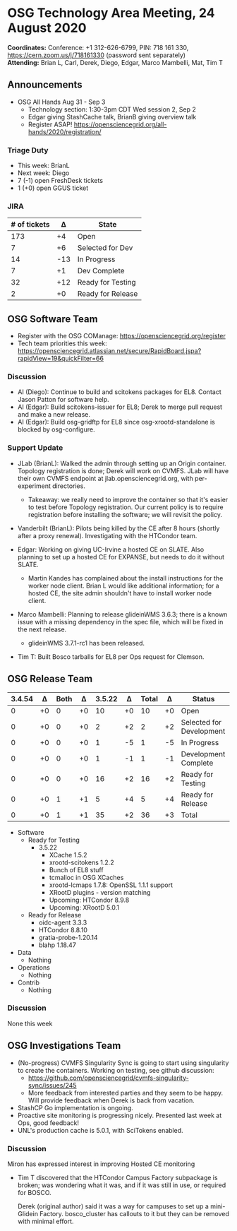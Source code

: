 # OSG Technology Area Meeting, 24 August 2020

**Coordinates:** Conference: +1 312-626-6799, PIN: 718 161 330, <https://cern.zoom.us/j/718161330> (password sent separately)  
**Attending:**   Brian L, Carl, Derek, Diego, Edgar, Marco Mambelli, Mat, Tim T



## Announcements

-   OSG All Hands Aug 31 - Sep 3  
    -   Technology section: 1:30-3pm CDT Wed session 2, Sep 2
    -   Edgar giving StashCache talk, BrianB giving overview talk
    -   Register ASAP! <https://opensciencegrid.org/all-hands/2020/registration/>


### Triage Duty

-   This week: BrianL
-   Next week: Diego
-   7 (-1) open FreshDesk tickets
-   1 (+0) open GGUS ticket


### JIRA

| # of tickets | &Delta; | State             |
|------------ |------- |----------------- |
| 173          | +4      | Open              |
| 7            | +6      | Selected for Dev  |
| 14           | -13     | In Progress       |
| 7            | +1      | Dev Complete      |
| 32           | +12     | Ready for Testing |
| 2            | +0      | Ready for Release |


## OSG Software Team

-   Register with the OSG COManage: <https://opensciencegrid.org/register>
-   Tech team priorities this week: <https://opensciencegrid.atlassian.net/secure/RapidBoard.jspa?rapidView=19&quickFilter=66>


### Discussion

-   AI (Diego): Continue to build and scitokens packages for EL8.  Contact Jason Patton for software help.
-   AI (Edgar): Build scitokens-issuer for EL8; Derek to merge pull request and make a new release.
-   AI (Edgar): Build osg-gridftp for EL8 since osg-xrootd-standalone is blocked by osg-configure.


### Support Update

-   JLab (BrianL): Walked the admin through setting up an Origin container.
    Topology registration is done; Derek will work on CVMFS.
    JLab will have their own CVMFS endpoint at jlab.opensciencegrid.org, with per-experiment directories.

    - Takeaway: we really need to improve the container so that it's easier to test before Topology registration.
      Our current policy is to require registration before installing the software; we will revisit the policy.

-   Vanderbilt (BrianL): Pilots being killed by the CE after 8 hours (shortly after a proxy renewal). Investigating with the HTCondor team.

-   Edgar: Working on giving UC-Irvine a hosted CE on SLATE.
    Also planning to set up a hosted CE for EXPANSE, but needs to do it without SLATE.

    - Martin Kandes has complained about the install instructions for the worker node client.
      Brian L would like additional information;
      for a hosted CE, the site admin shouldn't have to install worker node client.

-   Marco Mambelli: Planning to release glideinWMS 3.6.3; there is a known issue with a missing dependency in the spec file, which will be fixed in the next release.
    - glideinWMS 3.7.1-rc1 has been released.

-   Tim T: Built Bosco tarballs for EL8 per Ops request for Clemson.


## OSG Release Team

| 3.4.54 | &Delta; | Both | &Delta; | 3.5.22 | &Delta; | Total | &Delta; | Status                   |
| ------ | ------- | ---- | ------- | ------ | ------- | ----- | ------- | ------------------------ |
| 0      | +0      | 0    | +0      | 10     | +0      | 10    | +0      | Open                     |
| 0      | +0      | 0    | +0      | 2      | +2      | 2     | +2      | Selected for Development |
| 0      | +0      | 0    | +0      | 1      | -5      | 1     | -5      | In Progress              |
| 0      | +0      | 0    | +0      | 1      | -1      | 1     | -1      | Development Complete     |
| 0      | +0      | 0    | +0      | 16     | +2      | 16    | +2      | Ready for Testing        |
| 0      | +0      | 1    | +1      | 5      | +4      | 5     | +4      | Ready for Release        |
| 0      | +0      | 1    | +1      | 35     | +2      | 36    | +3      | Total                    |

-   Software  
    -   Ready for Testing  
        -   3.5.22  
            -   XCache 1.5.2
            -   xrootd-scitokens 1.2.2
            -   Bunch of EL8 stuff
            -   tcmalloc in OSG XCaches
            -   xrootd-lcmaps 1.7.8: OpenSSL 1.1.1 support
            -   XRootD plugins - version matching
            -   Upcoming: HTCondor 8.9.8
            -   Upcoming: XRootD 5.0.1
    -   Ready for Release  
        -   oidc-agent 3.3.3
        -   HTCondor 8.8.10
        -   gratia-probe-1.20.14
        -   blahp 1.18.47
-   Data  
    -   Nothing
-   Operations  
    -   Nothing
-   Contrib  
    -   Nothing


### Discussion

None this week  


## OSG Investigations Team

-   (No-progress) CVMFS Singularity Sync is going to start using singularity to create the containers. Working on testing, see github discussion:  
    -   <https://github.com/opensciencegrid/cvmfs-singularity-sync/issues/245>
    -   More feedback from interested parties and they seem to be happy. Will provide feedback when Derek is back from vacation.
-   StashCP Go implementation is ongoing.
-   Proactive site monitoring is progressing nicely.  Presented last week at Ops, good feedback!
-   UNL's production cache is 5.0.1, with SciTokens enabled.


### Discussion

Miron has expressed interest in improving Hosted CE monitoring

-   Tim T discovered that the HTCondor Campus Factory subpackage is broken;
    was wondering what it was, and if it was still in use, or required for BOSCO.

    Derek (original author) said it was a way for campuses to set up a mini-Glidein Factory.
    bosco_cluster has callouts to it but they can be removed with minimal effort.
